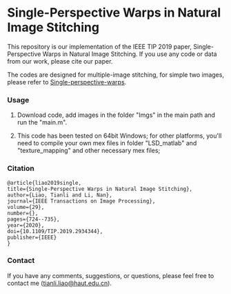 # Single-Perspective Warps in Natural Image Stitching

This repository is our implementation of the IEEE TIP 2019 paper, Single-Perspective Warps in Natural Image Stitching. If you use any code or data from our work, please cite our paper.

The codes are designed for multiple-image stitching, for simple two images, please refer to [Single-perspective-warps](https://github.com/tlliao/Single-perspective-warps).

### Usage

1. Download code, add images in the folder "Imgs" in the main path and run the "main.m".

2. This code has been tested on 64bit Windows; for other platforms, you'll need to compile your own mex files in folder "LSD_matlab" and "texture_mapping" and other necessary mex files;


### Citation
```
@article{liao2019single,
title={Single-Perspective Warps in Natural Image Stitching},
author={Liao, Tianli and Li, Nan},
journal={IEEE Transactions on Image Processing},
volume={29},
number={},
pages={724--735},
year={2020},
doi={10.1109/TIP.2019.2934344},
publisher={IEEE}
}
```

### Contact

If you have any comments, suggestions, or questions, please feel free to contact me (tianli.liao@haut.edu.cn).
